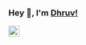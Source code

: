 ### Hey 👋, I'm [Dhruv!](https://github.com/PrudhviGNV)


<a href="https://www.linkedin.com/in/dhruvsinha1998/">
  <img align="left" alt="Dhruvs's LinkdeIN" width="22px" src="https://cdn.jsdelivr.net/npm/simple-icons@v3/icons/linkedin.svg" />
</a>
<!--
**dhruvsinha/dhruvsinha** is a ✨ _special_ ✨ repository because its `README.md` (this file) appears on your GitHub profile.

Here are some ideas to get you started:

- 🔭 I’m currently working on ...
- 🌱 I’m currently learning ...
- 👯 I’m looking to collaborate on ...
- 🤔 I’m looking for help with ...
- 💬 Ask me about ...
- 📫 How to reach me: ...
- 😄 Pronouns: ...
- ⚡ Fun fact: ...
-->
